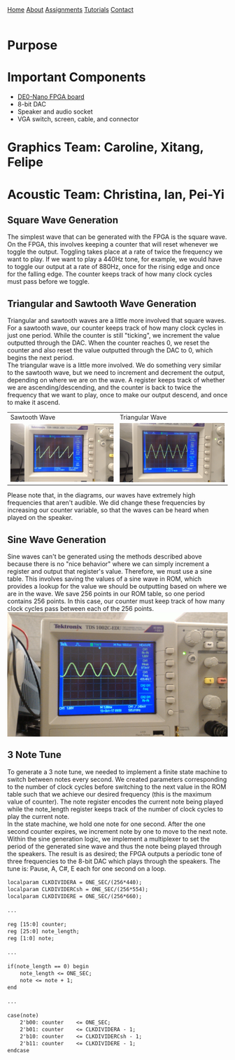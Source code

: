 <head>
<link rel="stylesheet" href="../myStyles.css">
</head>

<div class="top-navbar">
  <a href="../index.html">Home</a>
  <a href="../about.html">About</a>
  <a href="../assignments.html" class="current">Assignments</a>
  <a href="../tutorials.html">Tutorials</a>
  <a href="../contact.html">Contact</a>
</div>
<br>

# Purpose

# Important Components
* [DE0-Nano FPGA board](http://www.terasic.com.tw/cgi-bin/page/archive.pl?Language=English&CategoryNo=165&No=593&PartNo=4)
* 8-bit DAC
* Speaker and audio socket
* VGA switch, screen, cable, and connector

# Graphics Team: Caroline, Xitang, Felipe

# Acoustic Team: Christina, Ian, Pei-Yi

## Square Wave Generation
The simplest wave that can be generated with the FPGA is the square wave. On the FPGA, this involves keeping a counter that will reset whenever we toggle the output. Toggling takes place at a rate of twice the frequency we want to play. If we want to play a 440Hz tone, for example, we would have to toggle our output at a rate of 880Hz, once for the rising edge and once for the falling edge. The counter keeps track of how many clock cycles must pass before we toggle.
<!--Insert code snippet and image of generated wave-->

## Triangular and Sawtooth Wave Generation
Triangular and sawtooth waves are a little more involved that square waves. For a sawtooth wave, our counter keeps track of how many clock cycles in just one period. While the counter is still "ticking", we increment the value outputted through the DAC. When the counter reaches 0, we reset the counter and also reset the value outputted through the DAC to 0, which begins the next period.
<br>
The triangular wave is a little more involved. We do something very similar to the sawtooth wave, but we need to increment and decrement the output, depending on where we are on the wave. A register keeps track of whether we are ascending/descending, and the counter is back to twice the frequency that we want to play, once to make our output descend, and once to make it ascend.

<table>
	<tr>
		<td>Sawtooth Wave</td>
		<td>Triangular Wave</td>
	</tr>
	<tr>
		<td><img src="sawtooth.jpg"></td>
		<td><img src="triangle.jpg"></td>
	</tr>
</table>

Please note that, in the diagrams, our waves have extremely high frequencies that aren't audible. We did change these frequencies by increasing our counter variable, so that the waves can be heard when played on the speaker.

## Sine Wave Generation
Sine waves can't be generated using the methods described above because there is no "nice behavior" where we can simply increment a register and output that register's value. Therefore, we must use a sine table. This involves saving the values of a sine wave in ROM, which provides a lookup for the value we should be outputting based on where we are in the wave. We save 256 points in our ROM table, so one period contains 256 points. In this case, our counter must keep track of how many clock cycles pass between each of the 256 points.
<img align="center" src="sine.jpg">

## 3 Note Tune
 To generate a 3 note tune, we needed to implement a finite state machine to switch between notes every second. We created parameters corresponding to the number of clock cycles before switching to the next value in the ROM table such that we achieve our desired frequency (this is the maximum value of counter). The note register encodes the current note being played while the note_length register keeps track of the number of clock cycles to play the current note.<br>
In the state machine, we hold one note for one second. After the one second counter expires, we increment note by one to move to the next note. Within the sine generation logic, we implement a multiplexer to set the period of the generated sine wave and thus the note being played through the speakers. The result is as desired; the FPGA outputs a periodic tone of three frequencies to the 8-bit DAC which plays through the speakers. The tune is: Pause, A, C#, E each for one second on a loop.
```
localparam CLKDIVIDERA = ONE_SEC/(256*440);
localparam CLKDIVIDERCsh = ONE_SEC/(256*554);
localparam CLKDIVIDERE = ONE_SEC/(256*660);

...

reg [15:0] counter;
reg [25:0] note_length;
reg [1:0] note;

...

if(note_length == 0) begin
	note_length <= ONE_SEC;
	note <= note + 1;
end

...

case(note)
	2'b00: counter    <= ONE_SEC;
	2'b01: counter    <= CLKDIVIDERA - 1;
	2'b10: counter    <= CLKDIVIDERCsh - 1;
	2'b11: counter    <= CLKDIVIDERE - 1;	
endcase

```

